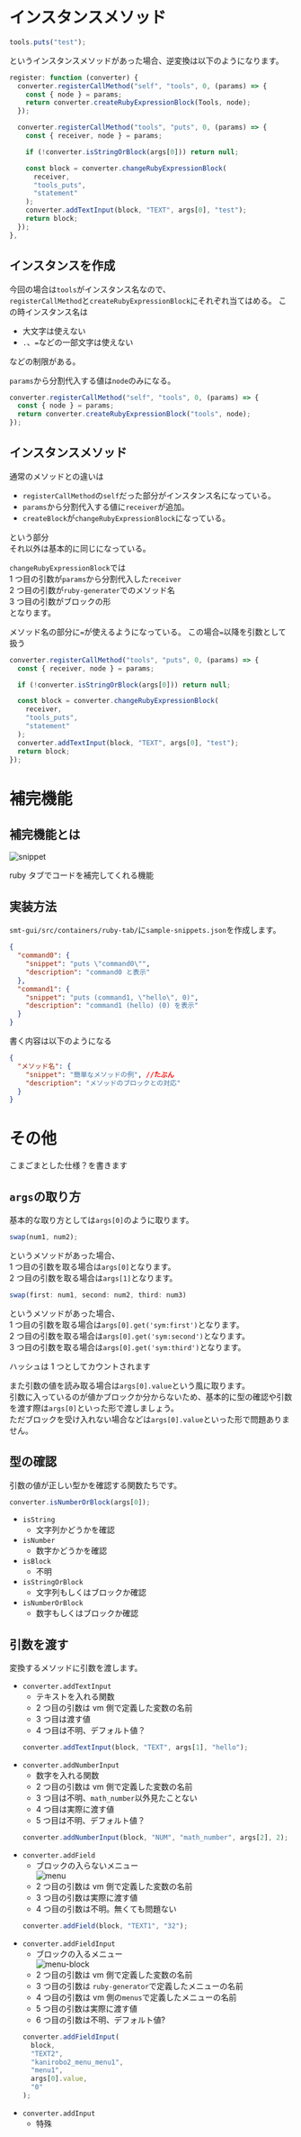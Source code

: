 # インスタンスメソッド

```js
tools.puts("test");
```

というインスタンスメソッドがあった場合、逆変換は以下のようになります。

```js
register: function (converter) {
  converter.registerCallMethod("self", "tools", 0, (params) => {
    const { node } = params;
    return converter.createRubyExpressionBlock(Tools, node);
  });

  converter.registerCallMethod("tools", "puts", 0, (params) => {
    const { receiver, node } = params;

    if (!converter.isStringOrBlock(args[0])) return null;

    const block = converter.changeRubyExpressionBlock(
      receiver,
      "tools_puts",
      "statement"
    );
    converter.addTextInput(block, "TEXT", args[0], "test");
    return block;
  });
},
```

## インスタンスを作成

今回の場合は`tools`がインスタンス名なので、<br>
`registerCallMethod`と`createRubyExpressionBlock`にそれぞれ当てはめる。
この時インスタンス名は

- 大文字は使えない
- `.`、`=`などの一部文字は使えない

などの制限がある。

`params`から分割代入する値は`node`のみになる。

```js
converter.registerCallMethod("self", "tools", 0, (params) => {
  const { node } = params;
  return converter.createRubyExpressionBlock("tools", node);
});
```

## インスタンスメソッド

通常のメソッドとの違いは

- `registerCallMethod`の`self`だった部分がインスタンス名になっている。
- `params`から分割代入する値に`receiver`が追加。
- `createBlock`が`changeRubyExpressionBlock`になっている。

という部分<br>
それ以外は基本的に同じになっている。

`changeRubyExpressionBlock`では<br>
1 つ目の引数が`params`から分割代入した`receiver`<br>
2 つ目の引数が`ruby-generater`でのメソッド名<br>
3 つ目の引数がブロックの形<br>
となります。

メソッド名の部分に`=`が使えるようになっている。
この場合`=`以降を引数として扱う

```js
converter.registerCallMethod("tools", "puts", 0, (params) => {
  const { receiver, node } = params;

  if (!converter.isStringOrBlock(args[0])) return null;

  const block = converter.changeRubyExpressionBlock(
    receiver,
    "tools_puts",
    "statement"
  );
  converter.addTextInput(block, "TEXT", args[0], "test");
  return block;
});
```

# 補完機能

## 補完機能とは

![snippet](/images/snippet.png)

ruby タブでコードを補完してくれる機能

## 実装方法

`smt-gui/src/containers/ruby-tab/`に`sample-snippets.json`を作成します。

```json
{
  "command0": {
    "snippet": "puts \"command0\"",
    "description": "command0 と表示"
  },
  "command1": {
    "snippet": "puts (command1, \"hello\", 0)",
    "description": "command1 (hello) (0) を表示"
  }
}
```

書く内容は以下のようになる

```json
{
  "メソッド名": {
    "snippet": "簡単なメソッドの例", //たぶん
    "description": "メソッドのブロックとの対応"
  }
}
```

# その他

こまごまとした仕様？を書きます

## `args`の取り方

基本的な取り方としては`args[0]`のように取ります。

```js
swap(num1, num2);
```

というメソッドがあった場合、<br>
1 つ目の引数を取る場合は`args[0]`となります。<br>
2 つ目の引数を取る場合は`args[1]`となります。<br>

```js
swap(first: num1, second: num2, third: num3)
```

というメソッドがあった場合、<br>
1 つ目の引数を取る場合は`args[0].get('sym:first')`となります。<br>
2 つ目の引数を取る場合は`args[0].get('sym:second')`となります。<br>
3 つ目の引数を取る場合は`args[0].get('sym:third')`となります。<br>

ハッシュは 1 つとしてカウントされます

また引数の値を読み取る場合は`args[0].value`という風に取ります。<br>
引数に入っているのが値かブロックか分からないため、基本的に型の確認や引数を渡す際は`args[0]`といった形で渡しましょう。<br>
ただブロックを受け入れない場合などは`args[0].value`といった形で問題ありません。<br>

## 型の確認

引数の値が正しい型かを確認する関数たちです。

```js
converter.isNumberOrBlock(args[0]);
```

- `isString`
  - 文字列かどうかを確認
- `isNumber`
  - 数字かどうかを確認
- `isBlock`
  - 不明
- `isStringOrBlock`
  - 文字列もしくはブロックか確認
- `isNumberOrBlock`
  - 数字もしくはブロックか確認

## 引数を渡す

変換するメソッドに引数を渡します。

- `converter.addTextInput`
  - テキストを入れる関数
  - 2 つ目の引数は vm 側で定義した変数の名前
  - 3 つ目は渡す値
  - 4 つ目は不明、デフォルト値？
  ```js
  converter.addTextInput(block, "TEXT", args[1], "hello");
  ```
- `converter.addNumberInput`
  - 数字を入れる関数
  - 2 つ目の引数は vm 側で定義した変数の名前
  - 3 つ目は不明、`math_number`以外見たことない
  - 4 つ目は実際に渡す値
  - 5 つ目は不明、デフォルト値？
  ```js
  converter.addNumberInput(block, "NUM", "math_number", args[2], 2);
  ```
- `converter.addField`
  - ブロックの入らないメニュー<br>
    ![menu](/images/menu.png)
  - 2 つ目の引数は vm 側で定義した変数の名前
  - 3 つ目の引数は実際に渡す値
  - 4 つ目の引数は不明。無くても問題ない
  ```js
  converter.addField(block, "TEXT1", "32");
  ```
- `converter.addFieldInput`
  - ブロックの入るメニュー<br>
    ![menu-block](/images/menu-block.png)
  - 2 つ目の引数は vm 側で定義した変数の名前
  - 3 つ目の引数は `ruby-generator`で定義したメニューの名前
  - 4 つ目の引数は vm 側の`menus`で定義したメニューの名前
  - 5 つ目の引数は実際に渡す値
  - 6 つ目の引数は不明、デフォルト値?
  ```js
  converter.addFieldInput(
    block,
    "TEXT2",
    "kanirobo2_menu_menu1",
    "menu1",
    args[0].value,
    "0"
  );
  ```
- `converter.addInput`
  - 特殊
